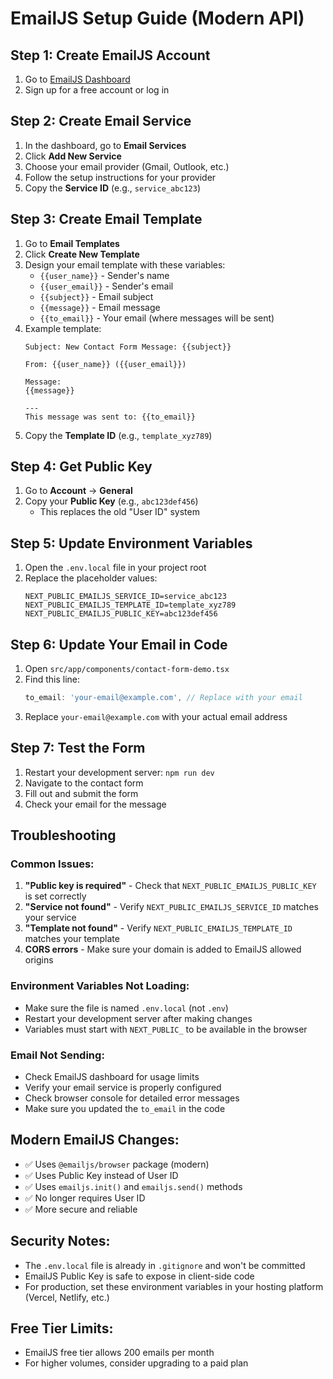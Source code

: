 # EmailJS Setup Guide (Modern API)

## Step 1: Create EmailJS Account
1. Go to [EmailJS Dashboard](https://dashboard.emailjs.com/)
2. Sign up for a free account or log in

## Step 2: Create Email Service
1. In the dashboard, go to **Email Services**
2. Click **Add New Service**
3. Choose your email provider (Gmail, Outlook, etc.)
4. Follow the setup instructions for your provider
5. Copy the **Service ID** (e.g., `service_abc123`)

## Step 3: Create Email Template
1. Go to **Email Templates**
2. Click **Create New Template**
3. Design your email template with these variables:
   - `{{user_name}}` - Sender's name
   - `{{user_email}}` - Sender's email
   - `{{subject}}` - Email subject
   - `{{message}}` - Email message
   - `{{to_email}}` - Your email (where messages will be sent)
4. Example template:
   ```
   Subject: New Contact Form Message: {{subject}}
   
   From: {{user_name}} ({{user_email}})
   
   Message:
   {{message}}
   
   ---
   This message was sent to: {{to_email}}
   ```
5. Copy the **Template ID** (e.g., `template_xyz789`)

## Step 4: Get Public Key
1. Go to **Account** → **General**
2. Copy your **Public Key** (e.g., `abc123def456`)
   - This replaces the old "User ID" system

## Step 5: Update Environment Variables
1. Open the `.env.local` file in your project root
2. Replace the placeholder values:
   ```env
   NEXT_PUBLIC_EMAILJS_SERVICE_ID=service_abc123
   NEXT_PUBLIC_EMAILJS_TEMPLATE_ID=template_xyz789
   NEXT_PUBLIC_EMAILJS_PUBLIC_KEY=abc123def456
   ```

## Step 6: Update Your Email in Code
1. Open `src/app/components/contact-form-demo.tsx`
2. Find this line:
   ```typescript
   to_email: 'your-email@example.com', // Replace with your email
   ```
3. Replace `your-email@example.com` with your actual email address

## Step 7: Test the Form
1. Restart your development server: `npm run dev`
2. Navigate to the contact form
3. Fill out and submit the form
4. Check your email for the message

## Troubleshooting

### Common Issues:
1. **"Public key is required"** - Check that `NEXT_PUBLIC_EMAILJS_PUBLIC_KEY` is set correctly
2. **"Service not found"** - Verify `NEXT_PUBLIC_EMAILJS_SERVICE_ID` matches your service
3. **"Template not found"** - Verify `NEXT_PUBLIC_EMAILJS_TEMPLATE_ID` matches your template
4. **CORS errors** - Make sure your domain is added to EmailJS allowed origins

### Environment Variables Not Loading:
- Make sure the file is named `.env.local` (not `.env`)
- Restart your development server after making changes
- Variables must start with `NEXT_PUBLIC_` to be available in the browser

### Email Not Sending:
- Check EmailJS dashboard for usage limits
- Verify your email service is properly configured
- Check browser console for detailed error messages
- Make sure you updated the `to_email` in the code

## Modern EmailJS Changes:
- ✅ Uses `@emailjs/browser` package (modern)
- ✅ Uses Public Key instead of User ID
- ✅ Uses `emailjs.init()` and `emailjs.send()` methods
- ✅ No longer requires User ID
- ✅ More secure and reliable

## Security Notes:
- The `.env.local` file is already in `.gitignore` and won't be committed
- EmailJS Public Key is safe to expose in client-side code
- For production, set these environment variables in your hosting platform (Vercel, Netlify, etc.)

## Free Tier Limits:
- EmailJS free tier allows 200 emails per month
- For higher volumes, consider upgrading to a paid plan